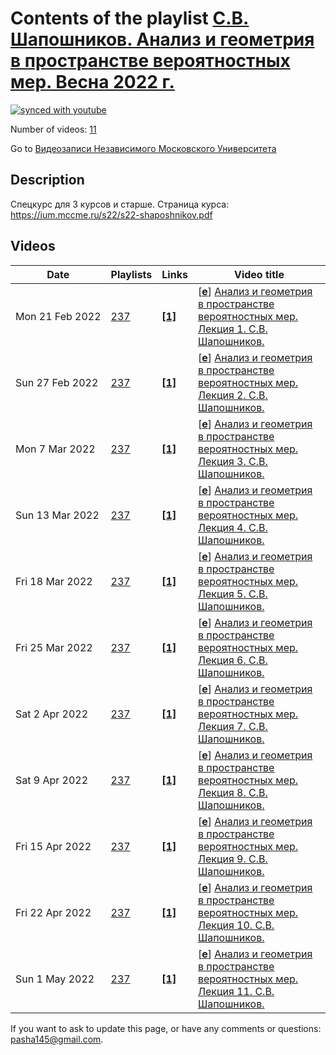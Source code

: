 # Contents of the playlist [С.В. Шапошников. Анализ и геометрия в пространстве вероятностных мер. Весна 2022 г.](https://www.youtube.com/playlist?list=PLp9ABVh6_x4GcNqdVhcTM51Jb6jqVSa3y)

[![synced with youtube](https://img.shields.io/github/last-commit/mathphysschool/mathphysschool.github.io/autoupdate1?label=synced%20with%20youtube)](https://github.com/mathphysschool/mathphysschool.github.io/commits/autoupdate1)

Number of videos: [11](#videos)

Go to [Видеозаписи Независимого Московского Университета](../README.md)

## Description

Спецкурс для 3 курсов и старше.
Страница курса:
<https://ium.mccme.ru/s22/s22-shaposhnikov.pdf>

## Videos

|Date|Playlists|Links|Video title|
|---|---|---|---|
| Mon&nbsp;21&nbsp;Feb&nbsp;2022 | [237](../playlists/237 "С.В. Шапошников. Анализ и геометрия в пространстве вероятностных мер. Весна 2022 г.") | [**[1]**](https://ium.mccme.ru/s22/s22-Shaposhnikov.html) | [[**e**](https://studio.youtube.com/video/79eW9m9rqSo/edit "Edit")] [Анализ и геометрия в пространстве вероятностных мер. Лекция 1. С.В. Шапошников.](https://www.youtube.com/watch?v=79eW9m9rqSo&list=PLp9ABVh6_x4GcNqdVhcTM51Jb6jqVSa3y "Спецкурс рекомендован для 3-5 курсов.&#013;&#013;Страница курса:&#013;https://ium.mccme.ru/s22/s22-Shaposhnikov.html") |
| Sun&nbsp;27&nbsp;Feb&nbsp;2022 | [237](../playlists/237 "С.В. Шапошников. Анализ и геометрия в пространстве вероятностных мер. Весна 2022 г.") | [**[1]**](https://ium.mccme.ru/s22/s22-Shaposhnikov.html) | [[**e**](https://studio.youtube.com/video/spes2P11qEM/edit "Edit")] [Анализ и геометрия в пространстве вероятностных мер. Лекция 2. С.В. Шапошников.](https://www.youtube.com/watch?v=spes2P11qEM&list=PLp9ABVh6_x4GcNqdVhcTM51Jb6jqVSa3y "Спецкурс рекомендован для 3-5 курсов.&#013;&#013;Страница курса:&#013;https://ium.mccme.ru/s22/s22-Shaposhnikov.html") |
| Mon&nbsp;7&nbsp;Mar&nbsp;2022 | [237](../playlists/237 "С.В. Шапошников. Анализ и геометрия в пространстве вероятностных мер. Весна 2022 г.") | [**[1]**](https://ium.mccme.ru/s22/s22-Shaposhnikov.html) | [[**e**](https://studio.youtube.com/video/NQVQdUT4iRQ/edit "Edit")] [Анализ и геометрия в пространстве вероятностных мер. Лекция 3. С.В. Шапошников.](https://www.youtube.com/watch?v=NQVQdUT4iRQ&list=PLp9ABVh6_x4GcNqdVhcTM51Jb6jqVSa3y "Спецкурс рекомендован для 3-5 курсов.&#013;&#013;Страница курса:&#013;https://ium.mccme.ru/s22/s22-Shaposhnikov.html") |
| Sun&nbsp;13&nbsp;Mar&nbsp;2022 | [237](../playlists/237 "С.В. Шапошников. Анализ и геометрия в пространстве вероятностных мер. Весна 2022 г.") | [**[1]**](https://ium.mccme.ru/s22/s22-Shaposhnikov.html) | [[**e**](https://studio.youtube.com/video/7Ued7fNE4WU/edit "Edit")] [Анализ и геометрия в пространстве вероятностных мер. Лекция 4. С.В. Шапошников.](https://www.youtube.com/watch?v=7Ued7fNE4WU&list=PLp9ABVh6_x4GcNqdVhcTM51Jb6jqVSa3y "Спецкурс рекомендован для 3-5 курсов.&#013;&#013;Страница курса:&#013;https://ium.mccme.ru/s22/s22-Shaposhnikov.html") |
| Fri&nbsp;18&nbsp;Mar&nbsp;2022 | [237](../playlists/237 "С.В. Шапошников. Анализ и геометрия в пространстве вероятностных мер. Весна 2022 г.") | [**[1]**](https://ium.mccme.ru/s22/s22-Shaposhnikov.html) | [[**e**](https://studio.youtube.com/video/BazzHaHR7Js/edit "Edit")] [Анализ и геометрия в пространстве вероятностных мер. Лекция 5. С.В. Шапошников.](https://www.youtube.com/watch?v=BazzHaHR7Js&list=PLp9ABVh6_x4GcNqdVhcTM51Jb6jqVSa3y "Спецкурс рекомендован для 3-5 курсов.&#013;&#013;Страница курса:&#013;https://ium.mccme.ru/s22/s22-Shaposhnikov.html") |
| Fri&nbsp;25&nbsp;Mar&nbsp;2022 | [237](../playlists/237 "С.В. Шапошников. Анализ и геометрия в пространстве вероятностных мер. Весна 2022 г.") | [**[1]**](https://ium.mccme.ru/s22/s22-Shaposhnikov.html) | [[**e**](https://studio.youtube.com/video/z-KRh50yWnU/edit "Edit")] [Анализ и геометрия в пространстве вероятностных мер. Лекция 6. С.В. Шапошников.](https://www.youtube.com/watch?v=z-KRh50yWnU&list=PLp9ABVh6_x4GcNqdVhcTM51Jb6jqVSa3y "Спецкурс рекомендован для 3-5 курсов.&#013;&#013;Страница курса:&#013;https://ium.mccme.ru/s22/s22-Shaposhnikov.html") |
| Sat&nbsp;2&nbsp;Apr&nbsp;2022 | [237](../playlists/237 "С.В. Шапошников. Анализ и геометрия в пространстве вероятностных мер. Весна 2022 г.") | [**[1]**](https://ium.mccme.ru/s22/s22-Shaposhnikov.html) | [[**e**](https://studio.youtube.com/video/tPf-3smaj-I/edit "Edit")] [Анализ и геометрия в пространстве вероятностных мер. Лекция 7. С.В. Шапошников.](https://www.youtube.com/watch?v=tPf-3smaj-I&list=PLp9ABVh6_x4GcNqdVhcTM51Jb6jqVSa3y "Спецкурс рекомендован для 3-5 курсов.&#013;&#013;Страница курса:&#013;https://ium.mccme.ru/s22/s22-Shaposhnikov.html") |
| Sat&nbsp;9&nbsp;Apr&nbsp;2022 | [237](../playlists/237 "С.В. Шапошников. Анализ и геометрия в пространстве вероятностных мер. Весна 2022 г.") | [**[1]**](https://ium.mccme.ru/s22/s22-Shaposhnikov.html) | [[**e**](https://studio.youtube.com/video/aedlTSUquBk/edit "Edit")] [Анализ и геометрия в пространстве вероятностных мер. Лекция 8. С.В. Шапошников.](https://www.youtube.com/watch?v=aedlTSUquBk&list=PLp9ABVh6_x4GcNqdVhcTM51Jb6jqVSa3y "Спецкурс рекомендован для 3-5 курсов.&#013;&#013;Страница курса:&#013;https://ium.mccme.ru/s22/s22-Shaposhnikov.html") |
| Fri&nbsp;15&nbsp;Apr&nbsp;2022 | [237](../playlists/237 "С.В. Шапошников. Анализ и геометрия в пространстве вероятностных мер. Весна 2022 г.") | [**[1]**](https://ium.mccme.ru/s22/s22-Shaposhnikov.html) | [[**e**](https://studio.youtube.com/video/kQSem7ypRKQ/edit "Edit")] [Анализ и геометрия в пространстве вероятностных мер. Лекция 9. С.В. Шапошников.](https://www.youtube.com/watch?v=kQSem7ypRKQ&list=PLp9ABVh6_x4GcNqdVhcTM51Jb6jqVSa3y "Спецкурс рекомендован для 3-5 курсов.&#013;&#013;Страница курса:&#013;https://ium.mccme.ru/s22/s22-Shaposhnikov.html") |
| Fri&nbsp;22&nbsp;Apr&nbsp;2022 | [237](../playlists/237 "С.В. Шапошников. Анализ и геометрия в пространстве вероятностных мер. Весна 2022 г.") | [**[1]**](https://ium.mccme.ru/s22/s22-Shaposhnikov.html) | [[**e**](https://studio.youtube.com/video/eIyvcDyigbw/edit "Edit")] [Анализ и геометрия в пространстве вероятностных мер. Лекция 10. С.В. Шапошников.](https://www.youtube.com/watch?v=eIyvcDyigbw&list=PLp9ABVh6_x4GcNqdVhcTM51Jb6jqVSa3y "Спецкурс рекомендован для 3-5 курсов.&#013;&#013;Страница курса:&#013;https://ium.mccme.ru/s22/s22-Shaposhnikov.html") |
| Sun&nbsp;1&nbsp;May&nbsp;2022 | [237](../playlists/237 "С.В. Шапошников. Анализ и геометрия в пространстве вероятностных мер. Весна 2022 г.") | [**[1]**](https://ium.mccme.ru/s22/s22-Shaposhnikov.html) | [[**e**](https://studio.youtube.com/video/5fM_H586084/edit "Edit")] [Анализ и геометрия в пространстве вероятностных мер. Лекция 11. С.В. Шапошников.](https://www.youtube.com/watch?v=5fM_H586084&list=PLp9ABVh6_x4GcNqdVhcTM51Jb6jqVSa3y "Спецкурс рекомендован для 3-5 курсов.&#013;&#013;Страница курса:&#013;https://ium.mccme.ru/s22/s22-Shaposhnikov.html") |


 If you want to ask to update this page, or have any comments or questions: <pasha145@gmail.com>.